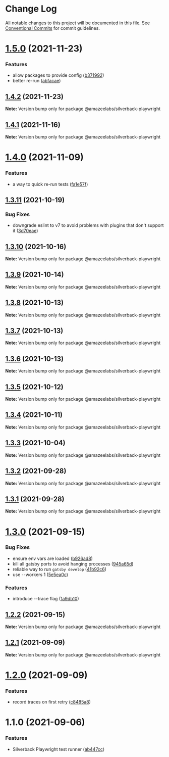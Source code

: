 # Change Log

All notable changes to this project will be documented in this file.
See [Conventional Commits](https://conventionalcommits.org) for commit guidelines.

# [1.5.0](https://github.com/AmazeeLabs/silverback-mono/compare/@amazeelabs/silverback-playwright@1.4.2...@amazeelabs/silverback-playwright@1.5.0) (2021-11-23)


### Features

* allow packages to provide config ([b371992](https://github.com/AmazeeLabs/silverback-mono/commit/b371992d2c216b30664310c7cc3569b6b90b69fd))
* better re-run ([abfacae](https://github.com/AmazeeLabs/silverback-mono/commit/abfacae93a20767a1527263a5b6acdc801d09937))





## [1.4.2](https://github.com/AmazeeLabs/silverback-mono/compare/@amazeelabs/silverback-playwright@1.4.1...@amazeelabs/silverback-playwright@1.4.2) (2021-11-23)

**Note:** Version bump only for package @amazeelabs/silverback-playwright





## [1.4.1](https://github.com/AmazeeLabs/silverback-mono/compare/@amazeelabs/silverback-playwright@1.4.0...@amazeelabs/silverback-playwright@1.4.1) (2021-11-16)

**Note:** Version bump only for package @amazeelabs/silverback-playwright





# [1.4.0](https://github.com/AmazeeLabs/silverback-mono/compare/@amazeelabs/silverback-playwright@1.3.11...@amazeelabs/silverback-playwright@1.4.0) (2021-11-09)


### Features

* a way to quick re-run tests ([fa1e57f](https://github.com/AmazeeLabs/silverback-mono/commit/fa1e57f887219a0a9899a29ed618d1c0a1036333))





## [1.3.11](https://github.com/AmazeeLabs/silverback-mono/compare/@amazeelabs/silverback-playwright@1.3.10...@amazeelabs/silverback-playwright@1.3.11) (2021-10-19)


### Bug Fixes

* downgrade eslint to v7 to avoid problems with plugins that don't support it ([3d70eae](https://github.com/AmazeeLabs/silverback-mono/commit/3d70eae96f6129a5c68c705c4cc0f801cd0d472d))





## [1.3.10](https://github.com/AmazeeLabs/silverback-mono/compare/@amazeelabs/silverback-playwright@1.3.9...@amazeelabs/silverback-playwright@1.3.10) (2021-10-16)

**Note:** Version bump only for package @amazeelabs/silverback-playwright





## [1.3.9](https://github.com/AmazeeLabs/silverback-mono/compare/@amazeelabs/silverback-playwright@1.3.8...@amazeelabs/silverback-playwright@1.3.9) (2021-10-14)

**Note:** Version bump only for package @amazeelabs/silverback-playwright





## [1.3.8](https://github.com/AmazeeLabs/silverback-mono/compare/@amazeelabs/silverback-playwright@1.3.7...@amazeelabs/silverback-playwright@1.3.8) (2021-10-13)

**Note:** Version bump only for package @amazeelabs/silverback-playwright





## [1.3.7](https://github.com/AmazeeLabs/silverback-mono/compare/@amazeelabs/silverback-playwright@1.3.6...@amazeelabs/silverback-playwright@1.3.7) (2021-10-13)

**Note:** Version bump only for package @amazeelabs/silverback-playwright





## [1.3.6](https://github.com/AmazeeLabs/silverback-mono/compare/@amazeelabs/silverback-playwright@1.3.5...@amazeelabs/silverback-playwright@1.3.6) (2021-10-13)

**Note:** Version bump only for package @amazeelabs/silverback-playwright





## [1.3.5](https://github.com/AmazeeLabs/silverback-mono/compare/@amazeelabs/silverback-playwright@1.3.4...@amazeelabs/silverback-playwright@1.3.5) (2021-10-12)

**Note:** Version bump only for package @amazeelabs/silverback-playwright





## [1.3.4](https://github.com/AmazeeLabs/silverback-mono/compare/@amazeelabs/silverback-playwright@1.3.3...@amazeelabs/silverback-playwright@1.3.4) (2021-10-11)

**Note:** Version bump only for package @amazeelabs/silverback-playwright





## [1.3.3](https://github.com/AmazeeLabs/silverback-mono/compare/@amazeelabs/silverback-playwright@1.3.2...@amazeelabs/silverback-playwright@1.3.3) (2021-10-04)

**Note:** Version bump only for package @amazeelabs/silverback-playwright





## [1.3.2](https://github.com/AmazeeLabs/silverback-mono/compare/@amazeelabs/silverback-playwright@1.3.1...@amazeelabs/silverback-playwright@1.3.2) (2021-09-28)

**Note:** Version bump only for package @amazeelabs/silverback-playwright





## [1.3.1](https://github.com/AmazeeLabs/silverback-mono/compare/@amazeelabs/silverback-playwright@1.3.0...@amazeelabs/silverback-playwright@1.3.1) (2021-09-28)

**Note:** Version bump only for package @amazeelabs/silverback-playwright





# [1.3.0](https://github.com/AmazeeLabs/silverback-mono/compare/@amazeelabs/silverback-playwright@1.2.2...@amazeelabs/silverback-playwright@1.3.0) (2021-09-15)


### Bug Fixes

* ensure env vars are loaded ([b926ad8](https://github.com/AmazeeLabs/silverback-mono/commit/b926ad8a1866dc8a72919d49d16b9fdf2e6b2f7b))
* kill all gatsby ports to avoid hanging processes ([945a65d](https://github.com/AmazeeLabs/silverback-mono/commit/945a65d84a03cca76a2d8c5f9cd0695c835a3aed))
* reliable way to run `gatsby develop` ([41b92c6](https://github.com/AmazeeLabs/silverback-mono/commit/41b92c61534f4f64c3fe9d1b4999cc469fffd6d4))
* use --workers 1 ([5e5ea0c](https://github.com/AmazeeLabs/silverback-mono/commit/5e5ea0c4707672714f45a9517324fa5f94531392))


### Features

* introduce --trace flag ([1a9db10](https://github.com/AmazeeLabs/silverback-mono/commit/1a9db10d19b2bf10e0052f34801f035543d4efc0))





## [1.2.2](https://github.com/AmazeeLabs/silverback-mono/compare/@amazeelabs/silverback-playwright@1.2.1...@amazeelabs/silverback-playwright@1.2.2) (2021-09-15)

**Note:** Version bump only for package @amazeelabs/silverback-playwright





## [1.2.1](https://github.com/AmazeeLabs/silverback-mono/compare/@amazeelabs/silverback-playwright@1.2.0...@amazeelabs/silverback-playwright@1.2.1) (2021-09-09)

**Note:** Version bump only for package @amazeelabs/silverback-playwright





# [1.2.0](https://github.com/AmazeeLabs/silverback-mono/compare/@amazeelabs/silverback-playwright@1.1.0...@amazeelabs/silverback-playwright@1.2.0) (2021-09-09)


### Features

* record traces on first retry ([c8485a8](https://github.com/AmazeeLabs/silverback-mono/commit/c8485a84b0b5611ce702cf27a3203c2bf4b5a863))





# 1.1.0 (2021-09-06)


### Features

* Silverback Playwright test runner ([ab447cc](https://github.com/AmazeeLabs/silverback-mono/commit/ab447cc52da0a520277b9bf0536c06993467e706))
